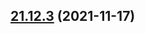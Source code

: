 ## [21.12.3](https://github.com/growingio/gio-design-pro/compare/v21.12.2...v21.12.3) (2021-11-17)



